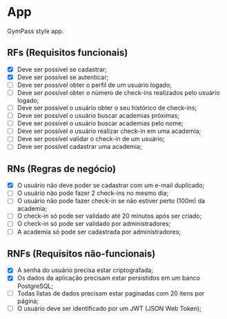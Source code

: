 # App

GymPass style app.

## RFs (Requisitos funcionais)

-   [x] Deve ser possível se cadastrar;
-   [x] Deve ser possível se autenticar;
-   [ ] Deve ser possível obter o perfil de um usuário logado;
-   [ ] Deve ser possível obter o número de check-ins realizados pelo usuário logado;
-   [ ] Deve ser possível o usuário obter o seu histórico de check-ins;
-   [ ] Deve ser possível o usuário buscar academias próximas;
-   [ ] Deve ser possível o usuário buscar academias pelo nome;
-   [ ] Deve ser possível o usuário realizar check-in em uma academia;
-   [ ] Deve ser possível validar o check-in de um usuário;
-   [ ] Deve ser possível cadastrar uma academia;

## RNs (Regras de negócio)

-   [x] O usuário não deve poder se cadastrar com um e-mail duplicado;
-   [ ] O usuário não pode fazer 2 check-ins no mesmo dia;
-   [ ] O usuário não pode fazer check-in se não estiver perto (100m) da academia;
-   [ ] O check-in só pode ser validado até 20 minutos após ser criado;
-   [ ] O check-in só pode ser validado por administradores;
-   [ ] A academia só pode ser cadastrada por administradores;

## RNFs (Requisitos não-funcionais)

-   [x] A senha do usuário precisa estar criptografada;
-   [x] Os dados da aplicação precisam estar persistidos em um banco PostgreSQL;
-   [ ] Todas listas de dados precisam estar paginadas com 20 itens por página;
-   [ ] O usuário deve ser identificado por um JWT (JSON Web Token);
